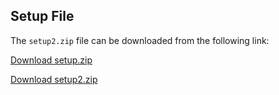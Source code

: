 ## Setup File

The `setup2.zip` file can be downloaded from the following link:

[Download setup.zip](https://drive.google.com/file/d/1ypBJAMxabztvwfY5PgFVsr_VkEIEWx0l/view?usp=drive_link)

[Download setup2.zip](https://drive.google.com/file/d/1fbUhYFY-96yphIMhfwXOchSLRmU4Xf4k/view?usp=sharing)


